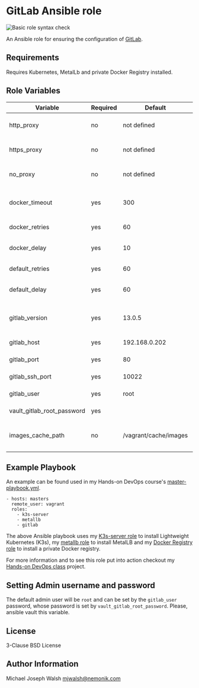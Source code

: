 # GitLab Ansible role

![Basic role syntax check](https://github.com/nemonik/gitlab-role/workflows/Basic%20role%20syntax%20check/badge.svg)

An Ansible role for ensuring the configuration of [GitLab](https://about.gitlab.com/).

## Requirements

Requires Kubernetes, MetalLb and private Docker Registry installed.

## Role Variables

| Variable                   | Required | Default               | Choices             | Comments                                                                                   |
|----------------------------|----------|-----------------------|---------------------|--------------------------------------------------------------------------------------------|
| http_proxy                 | no       | not defined           | http proxy setting  | patches registry image for http_proxy                                                      |
| https_proxy                | no       | not defined           | https proxy setting | patches registry image for https_proxy                                                     |
| no_proxy                   | no       | not defined           | no_proxy setting    | patches registry image for no_proxy                                                        |
| docker_timeout             | yes      | 300                   | Integer value       | number of seconds before docker pull timeout                                               |
| docker_retries             | yes      | 60                    | Integer value       | number of tries for docker pull                                                            |
| docker_delay               | yes      | 10                    | Integer value       | delay in seconds between pull retries                                                      |
| default_retries            | yes      | 60                    | Integer value       | default number of retries                                                                  |
| default_delay              | yes      | 60                    | Integer value       | default delay in seconds between retries                                                   |
| gitlab_version             | yes      | 13.0.5                | tag                 | the [sameersbn/gitlab image](https://hub.docker.com/r/sameersbn/gitlab/tags) tag to deploy |
| gitlab_host                | yes      | 192.168.0.202         | ip address          | the ip address to expose as                                                                |
| gitlab_port                | yes      | 80                    | Integer value       | the port to listen on for http                                                             |
| gitlab_ssh_port            | yes      | 10022                 | Integer value       | the port to listen on for ssh                                                              |
| gitlab_user                | yes      | root                  | String value        | the admin user                                                                             | 
| vault_gitlab_root_password | yes      |                       | String value        | the admin password                                                                         |           
| images_cache_path          | no       | /vagrant/cache/images | Path                | Path to folder used to cache saved Docker images                                           |

## Example Playbook

An example can be found used in my Hands-on DevOps course's [master-playbook.yml](https://github.com/nemonik/hands-on-DevOps/blob/master/ansible/master-playbook.yml).

```
- hosts: masters
  remote_user: vagrant
  roles:
    - k3s-server
    - metallb
    - gitlab
```

The above Ansible playbook uses my [K3s-server role](https://github.com/nemonik/k3s-server-role) to install Lightweight Kubernetes (K3s), my [metallb role](https://github.com/nemonik/metallb-role) to install MetalLB and my [Docker Registry role](https://github.com/nemonik/docker-registry-role) to install a private Docker registry.

For more information and to see this role put into action checkout my [Hands-on DevOps class](https://github.com/nemonik/hands-on-DevOps) project.

## Setting Admin username and password

The default admin user will be `root` and can be set by the `gitlab_user` password, whose password is set by `vault_gitlab_root_password`.  Please, ansible vault this variable.

## License

3-Clause BSD License

## Author Information

Michael Joseph Walsh <mjwalsh@nemonik.com>
